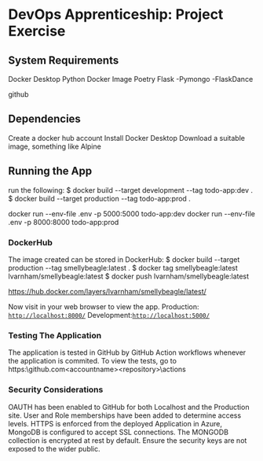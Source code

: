 # DevOps Apprenticeship: Project Exercise


## System Requirements
Docker Desktop
Python Docker Image
Poetry
Flask
    -Pymongo
    -FlaskDance

github

## Dependencies
Create a docker hub account
Install Docker Desktop
Download a suitable image, something like Alpine

## Running the App
run the following:
$ docker build --target development --tag todo-app:dev .
$ docker build --target production --tag todo-app:prod .

docker run --env-file .env -p 5000:5000 todo-app:dev
docker run --env-file .env -p 8000:8000 todo-app:prod

### DockerHub
The image created can be stored in DockerHub:
$ docker build --target production --tag smellybeagle:latest .
$ docker tag smellybeagle:latest lvarnham/smellybeagle:latest 
$ docker push lvarnham/smellybeagle:latest 

https://hub.docker.com/layers/lvarnham/smellybeagle/latest/



Now visit in your web browser to view the app.
Production: [`http://localhost:8000/`](http://localhost:8000/) 
Development:[`http://localhost:5000/`](http://localhost:5000/)


### Testing The Application

The application is tested in GitHub by GitHub Action workflows whenever the application is commited.
To view the tests, go to https:\\github.com\<accountname>\<repository>\actions

### Security Considerations
OAUTH has been enabled to GitHub for both Localhost and the Production site.
User and Role memberships have been added to determine access levels.
HTTPS is enforced from the deployed Application in Azure, MongoDB is configured to accept SSL connections.
The MONGODB collection is encrypted at rest by default. Ensure the security keys are not exposed to the wider public.